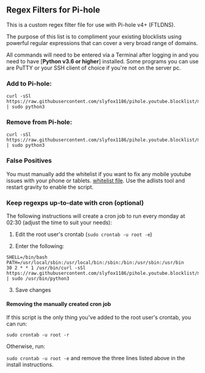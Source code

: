 ## Regex Filters for Pi-hole
This is a custom regex filter file for use with Pi-hole v4+ (FTLDNS).

The purpose of this list is to compliment your existing blocklists using powerful regular expressions that can cover a very broad range of domains.

All commands will need to be entered via a Terminal after logging in and you need to have [**Python v3.6 or higher**] installed.
Some programs you can use are PuTTY or your SSH client of choice if you're not on the server pc.

### Add to Pi-hole:
```
curl -sSl https://raw.githubusercontent.com/slyfox1186/pihole.youtube.blocklist/main/install.py | sudo python3
```

### Remove from Pi-hole:
```
curl -sSl https://raw.githubusercontent.com/slyfox1186/pihole.youtube.blocklist/main/uninstall.py | sudo python3
```

### False Positives ###
You must manually add the whitelist if you want to fix any mobile youtube issues with your phone or tablets. [whitelist file](https://raw.githubusercontent.com/slyfox1186/pihole.youtube.blocklist/main/whitelist.list). Use the adlists tool and restart gravity to enable the script.

### Keep regexps up-to-date with cron (optional)
The following instructions will create a cron job to run every monday at 02:30 (adjust the time to suit your needs):

1. Edit the root user's crontab (`sudo crontab -u root -e`)

2. Enter the following:
```
SHELL=/bin/bash
PATH=/usr/local/sbin:/usr/local/bin:/sbin:/bin:/usr/sbin:/usr/bin
30 2 * * 1 /usr/bin/curl -sSl https://raw.githubusercontent.com/slyfox1186/pihole.youtube.blocklist/main/install.py | sudo /usr/bin/python3
```
3. Save changes

#### Removing the manually created cron job
If this script is the only thing you've added to the root user's crontab, you can run:

`sudo crontab -u root -r`

Otherwise, run:

`sudo crontab -u root -e` and remove the three lines listed above in the install instructions.
